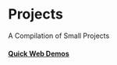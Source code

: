 # Projects
A Compilation of Small Projects


#### [Quick Web Demos](../../QuickWebDemos/README.md) 
